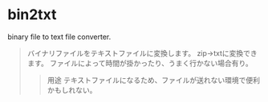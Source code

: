 # bin2txt
binary file to text file converter.
>バイナリファイルをテキストファイルに変換します。
>zip→txtに変換できます。
>ファイルによって時間が掛かったり、うまく行かない場合有り。
>>用途
>>テキストファイルになるため、ファイルが送れない環境で便利かもしれない。
